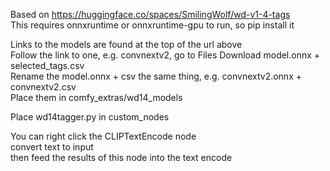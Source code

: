 Based on https://huggingface.co/spaces/SmilingWolf/wd-v1-4-tags  
This requires onnxruntime or onnxruntime-gpu to run, so pip install it

Links to the models are found at the top of the url above  
Follow the link to one, e.g. convnextv2, go to Files 
Download model.onnx + selected_tags.csv  
Rename the model.onnx + csv the same thing, e.g. convnextv2.onnx + convnextv2.csv  
Place them in comfy_extras/wd14_models  

Place wd14tagger.py in custom_nodes

You can right click the CLIPTextEncode node  
convert text to input  
then feed the results of this node into the text encode

